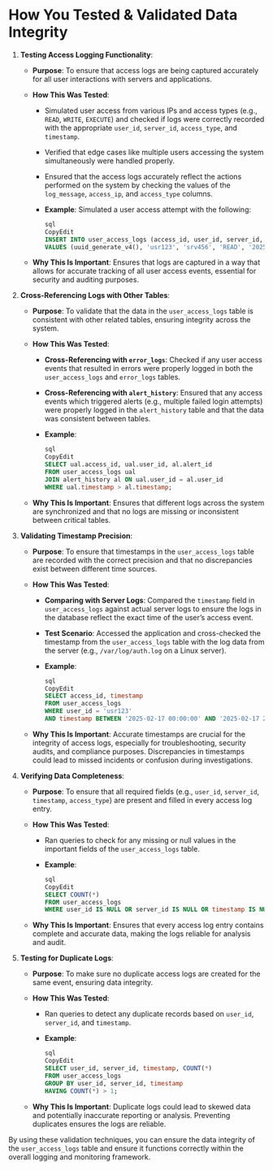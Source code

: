 # How You Tested & Validated Data Integrity

1. **Testing Access Logging Functionality**:
    - **Purpose**: To ensure that access logs are being captured accurately for all user interactions with servers and applications.
    - **How This Was Tested**:
        - Simulated user access from various IPs and access types (e.g., `READ`, `WRITE`, `EXECUTE`) and checked if logs were correctly recorded with the appropriate `user_id`, `server_id`, `access_type`, and `timestamp`.
        - Verified that edge cases like multiple users accessing the system simultaneously were handled properly.
        - Ensured that the access logs accurately reflect the actions performed on the system by checking the values of the `log_message`, `access_ip`, and `access_type` columns.
        - **Example**: Simulated a user access attempt with the following:
            
            ```sql
            sql
            CopyEdit
            INSERT INTO user_access_logs (access_id, user_id, server_id, access_type, timestamp, access_ip)
            VALUES (uuid_generate_v4(), 'usr123', 'srv456', 'READ', '2025-02-17 12:30:00+00', '192.168.0.1');
            
            ```
            
    - **Why This Is Important**: Ensures that logs are captured in a way that allows for accurate tracking of all user access events, essential for security and auditing purposes.
2. **Cross-Referencing Logs with Other Tables**:
    - **Purpose**: To validate that the data in the `user_access_logs` table is consistent with other related tables, ensuring integrity across the system.
    - **How This Was Tested**:
        - **Cross-Referencing with `error_logs`**: Checked if any user access events that resulted in errors were properly logged in both the `user_access_logs` and `error_logs` tables.
        - **Cross-Referencing with `alert_history`**: Ensured that any access events which triggered alerts (e.g., multiple failed login attempts) were properly logged in the `alert_history` table and that the data was consistent between tables.
        - **Example**:
            
            ```sql
            sql
            CopyEdit
            SELECT ual.access_id, ual.user_id, al.alert_id
            FROM user_access_logs ual
            JOIN alert_history al ON ual.user_id = al.user_id
            WHERE ual.timestamp > al.timestamp;
            
            ```
            
    - **Why This Is Important**: Ensures that different logs across the system are synchronized and that no logs are missing or inconsistent between critical tables.
3. **Validating Timestamp Precision**:
    - **Purpose**: To ensure that timestamps in the `user_access_logs` table are recorded with the correct precision and that no discrepancies exist between different time sources.
    - **How This Was Tested**:
        - **Comparing with Server Logs**: Compared the `timestamp` field in `user_access_logs` against actual server logs to ensure the logs in the database reflect the exact time of the user’s access event.
        - **Test Scenario**: Accessed the application and cross-checked the timestamp from the `user_access_logs` table with the log data from the server (e.g., `/var/log/auth.log` on a Linux server).
        - **Example**:
            
            ```sql
            sql
            CopyEdit
            SELECT access_id, timestamp
            FROM user_access_logs
            WHERE user_id = 'usr123'
            AND timestamp BETWEEN '2025-02-17 00:00:00' AND '2025-02-17 23:59:59';
            
            ```
            
    - **Why This Is Important**: Accurate timestamps are crucial for the integrity of access logs, especially for troubleshooting, security audits, and compliance purposes. Discrepancies in timestamps could lead to missed incidents or confusion during investigations.
4. **Verifying Data Completeness**:
    - **Purpose**: To ensure that all required fields (e.g., `user_id`, `server_id`, `timestamp`, `access_type`) are present and filled in every access log entry.
    - **How This Was Tested**:
        - Ran queries to check for any missing or null values in the important fields of the `user_access_logs` table.
        - **Example**:
            
            ```sql
            sql
            CopyEdit
            SELECT COUNT(*)
            FROM user_access_logs
            WHERE user_id IS NULL OR server_id IS NULL OR timestamp IS NULL OR access_type IS NULL;
            
            ```
            
    - **Why This Is Important**: Ensures that every access log entry contains complete and accurate data, making the logs reliable for analysis and audit.
5. **Testing for Duplicate Logs**:
    - **Purpose**: To make sure no duplicate access logs are created for the same event, ensuring data integrity.
    - **How This Was Tested**:
        - Ran queries to detect any duplicate records based on `user_id`, `server_id`, and `timestamp`.
        - **Example**:
            
            ```sql
            sql
            CopyEdit
            SELECT user_id, server_id, timestamp, COUNT(*)
            FROM user_access_logs
            GROUP BY user_id, server_id, timestamp
            HAVING COUNT(*) > 1;
            
            ```
            
    - **Why This Is Important**: Duplicate logs could lead to skewed data and potentially inaccurate reporting or analysis. Preventing duplicates ensures the logs are reliable.

By using these validation techniques, you can ensure the data integrity of the `user_access_logs` table and ensure it functions correctly within the overall logging and monitoring framework.